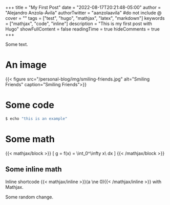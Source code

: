 +++
title = "My First Post"
date = "2022-08-17T20:21:48-05:00"
author = "Alejandro Anzola-Ávila"
authorTwitter = "aanzolaavila" #do not include @
cover = ""
tags = ["test", "hugo", "mathjax", "latex", "markdown"]
keywords = ["mathjax", "code", "inline"]
description = "This is my first post with Hugo"
showFullContent = false
readingTime = true
hideComments = true
+++

Some text.

# An image
{{< figure src="/personal-blog/img/smiling-friends.jpg" alt="Smiling Friends" caption="Smiling Friends">}}

# Some code
```bash
$ echo "this is an example"
```

# Some math
{{< mathjax/block >}}
\[ g = f(x) = \int_0^\infty x\ dx \]
{{< /mathjax/block >}}

## Some inline math
Inline shortcode {{< mathjax/inline >}}\(a \ne 0\){{< /mathjax/inline >}} with Mathjax.

Some random change.
